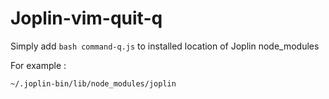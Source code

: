 # Joplin-vim-quit-q
Simply add ```bash command-q.js``` to  installed location of Joplin node_modules

For example : 
```bash
~/.joplin-bin/lib/node_modules/joplin
```
